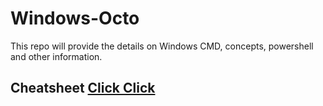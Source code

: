 # Windows-Octo
This repo will provide the details on Windows CMD, concepts, powershell and other information.


## Cheatsheet [Click Click](https://www.stationx.net/windows-command-line-cheat-sheet/)

